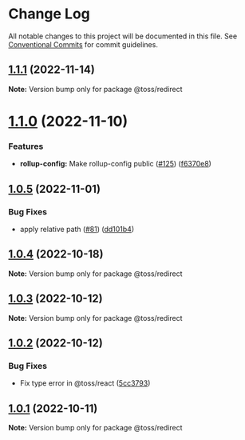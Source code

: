 # Change Log

All notable changes to this project will be documented in this file.
See [Conventional Commits](https://conventionalcommits.org) for commit guidelines.

## [1.1.1](https://github.com/toss/slash/compare/@toss/redirect@1.1.0...@toss/redirect@1.1.1) (2022-11-14)

**Note:** Version bump only for package @toss/redirect





# [1.1.0](https://github.com/toss/slash/compare/@toss/redirect@1.0.5...@toss/redirect@1.1.0) (2022-11-10)


### Features

* **rollup-config:** Make rollup-config public ([#125](https://github.com/toss/slash/issues/125)) ([f6370e8](https://github.com/toss/slash/commit/f6370e8c4b0fa926e923b518c26b7071ee0e53da))





## [1.0.5](https://github.com/toss/slash/compare/@toss/redirect@1.0.4...@toss/redirect@1.0.5) (2022-11-01)


### Bug Fixes

* apply relative path ([#81](https://github.com/toss/slash/issues/81)) ([dd101b4](https://github.com/toss/slash/commit/dd101b4b727bfd0b120e9f0a24e7321aceb547bf))





## [1.0.4](https://github.com/toss/slash/compare/@toss/redirect@1.0.3...@toss/redirect@1.0.4) (2022-10-18)

**Note:** Version bump only for package @toss/redirect





## [1.0.3](https://github.com/toss/slash/compare/@toss/redirect@1.0.2...@toss/redirect@1.0.3) (2022-10-12)

**Note:** Version bump only for package @toss/redirect





## [1.0.2](https://github.com/toss/slash/compare/@toss/redirect@1.0.1...@toss/redirect@1.0.2) (2022-10-12)


### Bug Fixes

* Fix type error in @toss/react ([5cc3793](https://github.com/toss/slash/commit/5cc37936e8739204f32f9f50ee61570b758343f8))





## [1.0.1](https://github.com/toss/slash/compare/@toss/redirect@1.0.0...@toss/redirect@1.0.1) (2022-10-11)

**Note:** Version bump only for package @toss/redirect
